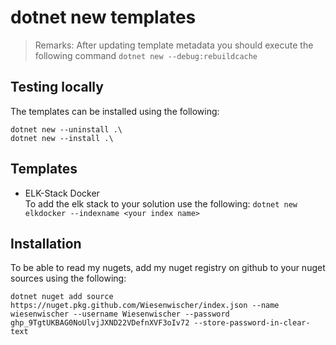 # dotnet new  templates


> Remarks:
After updating template metadata you should execute the following command
    ````
    dotnet new --debug:rebuildcache
    ````
## Testing locally
The templates can be installed using the following:
````
dotnet new --uninstall .\
dotnet new --install .\
````
## Templates
- ELK-Stack Docker   
       To add the elk stack to your solution use the following:
        ````
        dotnet new elkdocker --indexname <your index name>
        ````
        
## Installation

To be able to read my nugets, add my nuget registry on github to your nuget sources using the following:
````
dotnet nuget add source https://nuget.pkg.github.com/Wiesenwischer/index.json --name wiesenwischer --username Wiesenwischer --password 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 --store-password-in-clear-text
````

